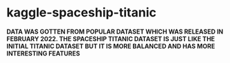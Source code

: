 # kaggle-spaceship-titanic

**DATA WAS GOTTEN FROM POPULAR DATASET WHICH WAS RELEASED IN FEBRUARY 2022. THE SPACESHIP TITANIC DATASET IS JUST LIKE THE INITIAL TITANIC DATASET BUT IT IS MORE BALANCED AND HAS MORE INTERESTING FEATURES**
